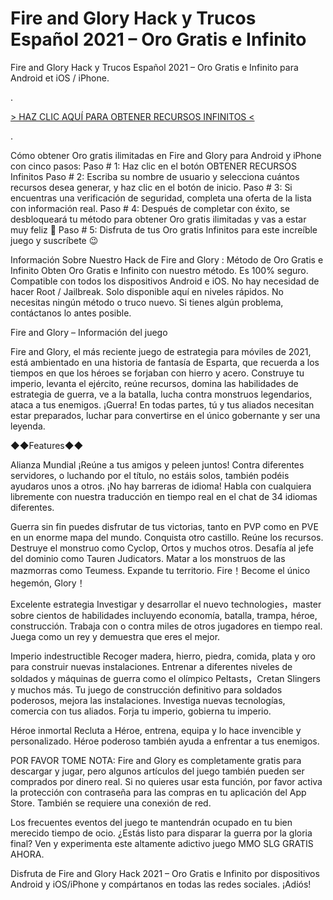# Fire and Glory Hack y Trucos Español 2021 – Oro Gratis e Infinito
Fire and Glory Hack y Trucos Español 2021 – Oro Gratis e Infinito para Android et iOS / iPhone.

.
 

[> HAZ CLIC AQUÍ PARA OBTENER RECURSOS INFINITOS <](https://hadesjuegos.com/fire-and-glory-hack-y-trucos-espanol-2021-oro-gratis-e-infinito/)

.
 

Cómo obtener Oro gratis ilimitadas en Fire and Glory para Android y iPhone con cinco pasos:
Paso # 1: Haz clic en el botón OBTENER RECURSOS Infinitos
Paso # 2: Escriba su nombre de usuario y selecciona cuántos recursos desea generar, y haz clic en el botón de inicio.
Paso # 3: Si encuentras una verificación de seguridad, completa una oferta de la lista con información real.
Paso # 4: Después de completar con éxito, se desbloqueará tu método para obtener Oro gratis ilimitadas y vas a estar muy feliz 🙂
Paso # 5: Disfruta de tus Oro gratis Infinitos para este increíble juego y suscríbete 😉
 

Información Sobre Nuestro Hack de Fire and Glory : Método de Oro Gratis e Infinito
Obten Oro Gratis e Infinito con nuestro método.
Es 100% seguro.
Compatible con todos los dispositivos Android e iOS.
No hay necesidad de hacer Root / Jailbreak.
Solo disponible aquí en niveles rápidos.
No necesitas ningún método o truco nuevo.
Si tienes algún problema, contáctanos lo antes posible.
 

Fire and Glory – Información del juego
 

Fire and Glory, el más reciente juego de estrategia para móviles de 2021, está ambientado en una historia de fantasía de Esparta, que recuerda a los tiempos en que los héroes se forjaban con hierro y acero. Construye tu imperio, levanta el ejército, reúne recursos, domina las habilidades de estrategia de guerra, ve a la batalla, lucha contra monstruos legendarios, ataca a tus enemigos. ¡Guerra! En todas partes, tú y tus aliados necesitan estar preparados, luchar para convertirse en el único gobernante y ser una leyenda.

◆◆Features◆◆

Alianza Mundial
¡Reúne a tus amigos y peleen juntos! Contra diferentes servidores, o luchando por el título, no estáis solos, también podéis ayudaros unos a otros. ¡No hay barreras de idioma! Habla con cualquiera libremente con nuestra traducción en tiempo real en el chat de 34 idiomas diferentes.

Guerra sin fin
puedes disfrutar de tus victorias, tanto en PVP como en PVE en un enorme mapa del mundo. Conquista otro castillo. Reúne los recursos. Destruye el monstruo como Cyclop, Ortos y muchos otros. Desafía al jefe del dominio como Tauren Judicators. Matar a los monstruos de las mazmorras como Teumess. Expande tu territorio. Fire！Become el único hegemón, Glory！

Excelente estrategia
Investigar y desarrollar el nuevo technologies，master sobre cientos de habilidades incluyendo economía, batalla, trampa, héroe, construcción. Trabaja con o contra miles de otros jugadores en tiempo real. Juega como un rey y demuestra que eres el mejor.

Imperio indestructible
Recoger madera, hierro, piedra, comida, plata y oro para construir nuevas instalaciones. Entrenar a diferentes niveles de soldados y máquinas de guerra como el olímpico Peltasts，Cretan Slingers y muchos más. Tu juego de construcción definitivo para soldados poderosos, mejora las instalaciones. Investiga nuevas tecnologías, comercia con tus aliados. Forja tu imperio, gobierna tu imperio.

Héroe inmortal
Recluta a Héroe, entrena, equipa y lo hace invencible y personalizado. Héroe poderoso también ayuda a enfrentar a tus enemigos.

POR FAVOR TOME NOTA: Fire and Glory es completamente gratis para descargar y jugar, pero algunos artículos del juego también pueden ser comprados por dinero real. Si no quieres usar esta función, por favor activa la protección con contraseña para las compras en tu aplicación del App Store. También se requiere una conexión de red.

Los frecuentes eventos del juego te mantendrán ocupado en tu bien merecido tiempo de ocio. ¿Estás listo para disparar la guerra por la gloria final? Ven y experimenta este altamente adictivo juego MMO SLG GRATIS AHORA.

 

Disfruta de Fire and Glory Hack 2021 – Oro Gratis e Infinito por dispositivos Android y iOS/iPhone y compártanos en todas las redes sociales. ¡Adiós!
